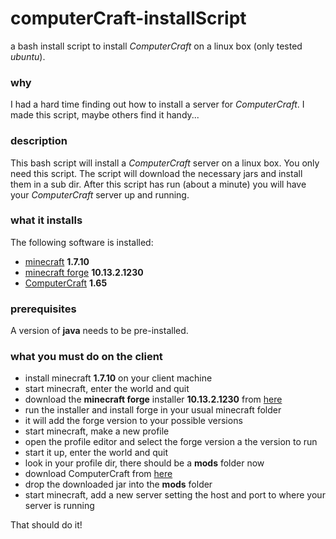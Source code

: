 # computerCraft-installScript
a bash install script to install *ComputerCraft* on a linux box (only tested *ubuntu*).

### why
I had a hard time finding out how to install a server for *ComputerCraft*. I made this script, maybe others find it handy...

### description
This bash script will install a *ComputerCraft* server on a linux box. You only need this script. The script will download the necessary jars and install them in a sub dir. After this script has run (about a minute) you will have your *ComputerCraft* server up and running.

### what it installs
The following software is installed:
- [minecraft](https://mcversions.net) **1.7.10**
- [minecraft forge](http://files.minecraftforge.net) **10.13.2.1230**
- [ComputerCraft](http://www.computercraft.info) **1.65**

### prerequisites
A version of **java** needs to be pre-installed.

### what you must do on the client
- install minecraft **1.7.10** on your client machine
- start minecraft, enter the world and quit
- download the **minecraft forge** installer **10.13.2.1230** from [here](http://files.minecraftforge.net)
- run the installer and install forge in your usual minecraft folder
- it will add the forge version to your possible versions
- start minecraft, make a new profile
- open the profile editor and select the forge version a the version to run
- start it up, enter the world and quit
- look in your profile dir, there should be a **mods** folder now
- download ComputerCraft from [here](http://www.computercraft.info)
- drop the downloaded jar into the **mods** folder
- start minecraft, add a new server setting the host and port to where your server is running

That should do it!

